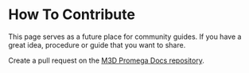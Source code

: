 # How To Contribute

This page serves as a future place for community guides. If you have a great idea, procedure or guide that you want to share. 

Create a pull request on the [M3D Promega Docs repository](https://github.com/PrintM3D/Promega-Docs).


